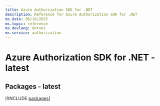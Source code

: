 ```yaml
---
title: Azure Authorization SDK for .NET
description: Reference for Azure Authorization SDK for .NET
ms.date: 06/18/2025
ms.topic: reference
ms.devlang: dotnet
ms.service: authorization
---
```

# Azure Authorization SDK for .NET - latest
## Packages - latest
[!INCLUDE [packages](authorization-index.md)]
